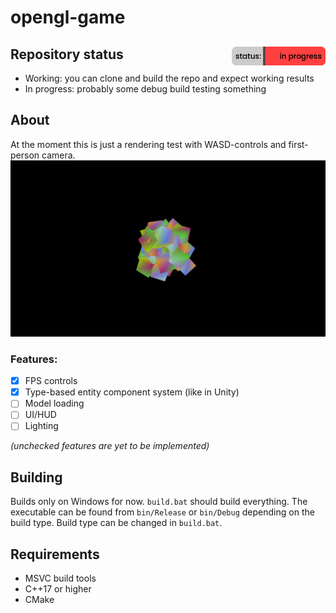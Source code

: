 # opengl-game
## Repository status <img src="status.png?" width="150" height="30" align="right"/>

- Working: you can clone and build the repo and expect working results
- In progress: probably some debug build testing something

## About
At the moment this is just a rendering test with WASD-controls and first-person camera.
![Image showing the game](/screenshot.png)
### Features:
- [x] FPS controls
- [x] Type-based entity component system (like in Unity)
- [ ] Model loading
- [ ] UI/HUD
- [ ] Lighting

*(unchecked features are yet to be implemented)*
## Building
Builds only on Windows for now. ``build.bat`` should build everything. The executable can be found from ``bin/Release`` or ``bin/Debug`` depending on the build type. Build type can be changed in ``build.bat``.
## Requirements
- MSVC build tools
- C++17 or higher
- CMake